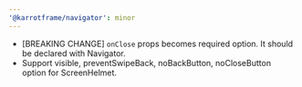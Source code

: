 ```yaml
---
'@karrotframe/navigator': minor
---
```


- [BREAKING CHANGE] `onClose` props becomes required option. It should be declared with Navigator.
- Support visible, preventSwipeBack, noBackButton, noCloseButton option for ScreenHelmet.
